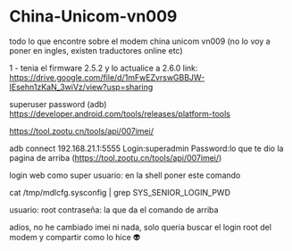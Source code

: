 # China-Unicom-vn009
todo lo que encontre sobre el modem china unicom vn009 (no lo voy a poner en ingles, existen traductores online etc)


1 - tenia el firmware 2.5.2 y lo actualice a 2.6.0 link: https://drive.google.com/file/d/1mFwEZvrswGBBJW-IEsehn1zKaN_3wiVz/view?usp=sharing




superuser password (adb)  https://developer.android.com/tools/releases/platform-tools

https://tool.zootu.cn/tools/api/007imei/

adb connect 192.168.21.1:5555
Login:superadmin
Password:lo que te dio la pagina de arriba (https://tool.zootu.cn/tools/api/007imei/)


login web como super usuario:
en la shell poner este comando

cat /tmp/mdlcfg.sysconfig | grep SYS_SENIOR_LOGIN_PWD

usuario: root
contraseña: la que da el comando de arriba

adios, no  he cambiado imei ni nada, solo queria buscar el login root del modem y compartir como lo hice 👽
